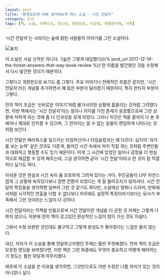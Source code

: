 ```yaml
---
layout: post
title: "환경보호에 대해 생각해보게 하는 소설 - 시간 전달자"
category: 도서
tags: [책, 소설, 리메이크, 청소년, 환경보호, 이상권, 특별한서재, 서평]
---
```


'시간 전달자'는
사라지는 숲에 얽힌 사람들의 이야기를 그린 소설이다.

![표지](http://imgbox.com/5Lxz2Z9v)

이 소설은 사실 신작은 아니다.
'[숲은 그렇게 대답했다]({% post_url 2017-12-19-the-forest-answers-that-way-book-review %})'란 이름을 발간했던 것을
수정해서 다시 발간한 것이기 때문이다.

그렇다고 개정판으로 보기도 좀 그렇다.
주요 이야기나 전체적인 흐름은 같지만,
'시간 전달자'라는 개념을 추가하면서 꽤 많은 부분이 달라졌기 때문이다.
특히 판타지 부분이 그렇다.

전의 책이 조금은 '신비로운 이야기'처럼
불가사의한 상황에 휩쓸리는 것처럼 그려졌다면,
이번 책에서는 '시간 전달자'라는 힘이나 의지를 가진 존재가 등장함으로써
그런 상황에 처하게 되는 것에 좀 더 인과성을 갖게 되었다.
그러나 이것은 책을 끝까지 다 본 후에야나 제대로 인지할 수 있으며,
그 전까지는 알 수 없는 일들이 랜덤하게 나타나는 것처럼 보인다.

시간 전달은 패러독스를 일으키는 타임머신이나 타임슬립과는 꽤 다르다.
심지어 '과거를 보는 능력' 같은 것과도 다른게,
들어간 시간 속에서 마치 직접 겪는 것처럼 주변인들과 대화하고 행동할 수도 있기 때문이다.
이게 그 시간에 있었던 일이나 감정을 더 현실적으로 체감할 수 있게 해주는데,
그걸 생각하면 굳이 '시간 전달'이라고 한 것이 참 적절하다 싶기도 하다.

아쉬운 것은 현실과 시간 속이 좀 모호하게 그려져 있다는 거다.
주인공들이 너무 자연스럽게 그 상황에 녹아있다보니
장면 전환이 되었다는 게 잘 들어오지가 않아서다.
시간 전달의 특징들을 생각하면 일부러 그런 것 같기도 하다만,
소설에선 영화나 드라마, 만화에서처럼 시각적인 연출을 더할 수 없다보니
아무래도 설정적 특징이라기보다는 묘사가 부족해서 그런 것이라는 느낌이 더 강하다.

시간 전달자라는 직책을 만듦으로써
시간 전달이란 개념을 더 굳힌 것 자체는 그렇게 나쁘지 않으나,
덕분에 전의 책이 갖고있던 환상적인 느낌이 많이 가신 것도 아쉽다.

그래서 수정 보완한 것인데도 불구하고
그렇게 완성도가 좋아졌다는 느낌은 들지 않는다.

대신, 저자가 이 소설을 통해 전달하고자했던 주제는 훨씬 뚜렷해졌다.
전의 책이 조금은 모호한 엔딩을 보여줬다면,
이번 책은 그런 와중에도 무엇이 중요하고 어떻게 해야하는가 정도는 훨씬 와닿게 마무리했다.

애초에 이 소설을 쓴 이유를 생각하면,
그것만으로도 이번 수정은 나름 의미가 있는 것이 아니었나 싶다.
